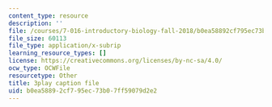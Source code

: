 ```yaml
---
content_type: resource
description: ''
file: /courses/7-016-introductory-biology-fall-2018/b0ea58892cf795ec73b07ff59079d2e2_JuwErrBz3b4.srt
file_size: 60113
file_type: application/x-subrip
learning_resource_types: []
license: https://creativecommons.org/licenses/by-nc-sa/4.0/
ocw_type: OCWFile
resourcetype: Other
title: 3play caption file
uid: b0ea5889-2cf7-95ec-73b0-7ff59079d2e2
---
```

